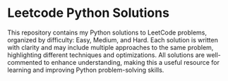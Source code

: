 # Leetcode Python Solutions
 This repository contains my Python solutions to LeetCode problems, organized by difficulty: Easy, Medium, and Hard. Each solution is written with clarity and may include multiple approaches to the same problem, highlighting different techniques and optimizations. All solutions are well-commented to enhance understanding, making this a useful resource for learning and improving Python problem-solving skills.
